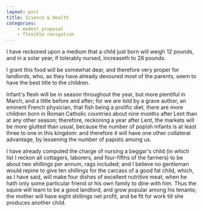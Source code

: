 ```yaml
---
layout: post
title: Science & Health
categories:
	- modest proposal
	- flexible navigation
---
```


I have reckoned upon a medium that a child just born will weigh 12 pounds, and in a solar year, if tolerably nursed, increaseth to 28 pounds.

I grant this food will be somewhat dear, and therefore very proper for landlords, who, as they have already devoured most of the parents, seem to have the best title to the children.

Infant's flesh will be in season throughout the year, but more plentiful in March, and a little before and after; for we are told by a grave author, an eminent French physician, that fish being a prolific diet, there are more children born in Roman Catholic countries about nine months after Lent than at any other season; therefore, reckoning a year after Lent, the markets will be more glutted than usual, because the number of popish infants is at least three to one in this kingdom: and therefore it will have one other collateral advantage, by lessening the number of papists among us.

I have already computed the charge of nursing a beggar's child (in which list I reckon all cottagers, laborers, and four-fifths of the farmers) to be about two shillings per annum, rags included; and I believe no gentleman would repine to give ten shillings for the carcass of a good fat child, which, as I have said, will make four dishes of excellent nutritive meat, when he hath only some particular friend or his own family to dine with him. Thus the squire will learn to be a good landlord, and grow popular among his tenants; the mother will have eight shillings net profit, and be fit for work till she produces another child.